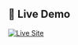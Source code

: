## 🚀 Live Demo

[![Live Site](https://img.shields.io/badge/Live%20Site-Visit-blue?style=for-the-badge)](https://valo-deal.vercel.app/)
